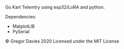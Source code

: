 Go Kart Telemtry using esp32/LoRA and python.


Dependencies:
- MatplotLIB
- PySerial


© Gregor Davies 2020 Licensed under the MIT License
